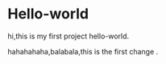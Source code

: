 # Hello-world
hi,this is my first project hello-world.

hahahahaha,balabala,this is the first change .
